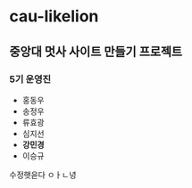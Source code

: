 # cau-likelion

## 중앙대 멋사 사이트 만들기 프로젝트

### 5기 운영진
+ 홍동우
+ 송정우
+ 류효광
+ 심지선
+ **강민경**
+ 이승규

수정햇읃다
ㅇㅏㄴ녕
